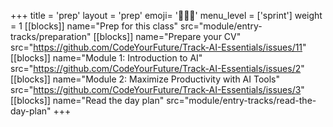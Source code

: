 +++
title = 'prep'
layout = 'prep'
emoji= '🧑🏾‍💻'
menu_level = ['sprint']
weight = 1
[[blocks]]
name="Prep for this class"
src="module/entry-tracks/preparation"
[[blocks]]
name="Prepare your CV"
src="https://github.com/CodeYourFuture/Track-AI-Essentials/issues/11"
[[blocks]]
name="Module 1: Introduction to AI"
src="https://github.com/CodeYourFuture/Track-AI-Essentials/issues/2"
[[blocks]]
name="Module 2: Maximize Productivity with AI Tools"
src="https://github.com/CodeYourFuture/Track-AI-Essentials/issues/3"
[[blocks]]
name="Read the day plan"
src="module/entry-tracks/read-the-day-plan"
+++
